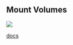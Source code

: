 ## Mount Volumes

<img src="https://docs.docker.com/storage/images/types-of-mounts-volume.png" />

[docs](https://docs.docker.com/storage/volumes/)
